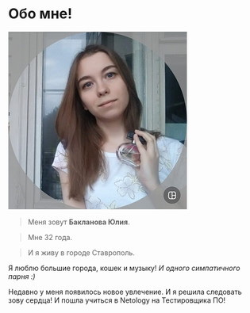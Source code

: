 # Обо мне!

![](./IMG/IMG-20190927-WA0013.jpg)

>Меня зовут **Бакланова Юлия**.

>Мне 32 года.

>И я живу в городе Ставрополь.

Я люблю большие города, кошек и музыку! _И одного симпатичного парня :)_

Недавно у меня появилось новое увлечение. И я решила следовать зову сердца! И пошла учиться в Netology на Тестировщика ПО!
